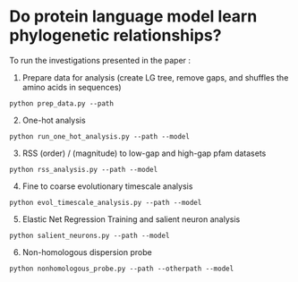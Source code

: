 # Do protein language model learn phylogenetic relationships?


To run the investigations presented in the paper :

1. Prepare data for analysis (create LG tree, remove gaps, and shuffles the amino acids in sequences)
```
python prep_data.py --path

```
2. One-hot analysis
```
python run_one_hot_analysis.py --path --model 

```
3. RSS (order) / (magnitude) to low-gap and high-gap pfam datasets
```
python rss_analysis.py --path --model

```
4. Fine to coarse evolutionary timescale analysis
```
python evol_timescale_analysis.py --path --model 

```
5. Elastic Net Regression Training and salient neuron analysis
```
python salient_neurons.py --path --model

```
6. Non-homologous dispersion probe
```
python nonhomologous_probe.py --path --otherpath --model

```
